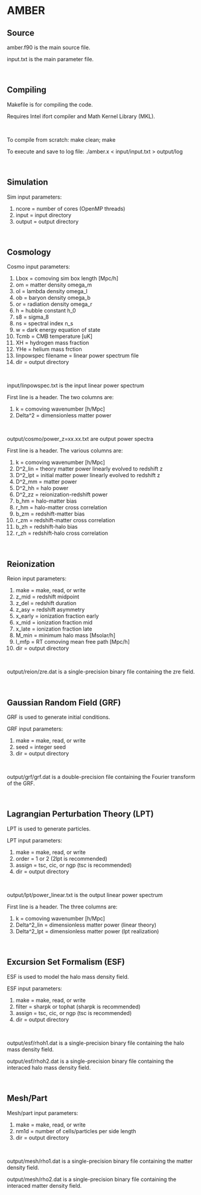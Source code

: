 # AMBER

## Source

amber.f90 is the main source file.

input.txt is the main parameter file.

<br> 

## Compiling

Makefile is for compiling the code.

Requires Intel ifort compiler and Math Kernel Library (MKL).

<br>

To compile from scratch:  make clean; make

To execute and save to log file:  ./amber.x < input/input.txt > output/log

<br>

## Simulation

Sim input parameters:
1) ncore = number of cores (OpenMP threads)
2) input = input directory
3) output = output directory

<br>

## Cosmology

Cosmo input parameters:
1) Lbox = comoving sim box length [Mpc/h]
2) om = matter density omega_m
3) ol = lambda density omega_l
4) ob = baryon density omega_b
5) or = radiation density omega_r
6) h = hubble constant h_0
7) s8 = sigma_8
8) ns = spectral index n_s
9) w = dark energy equation of state
20) Tcmb = CMB temperature [uK]
21) XH = hydrogen mass fraction
22) YHe = helium mass frction
23) linpowspec filename = linear power spectrum file
24) dir = output directory


<br>

input/linpowspec.txt is the input linear power spectrum

First line is a header. The two columns are:
1) k = comoving wavenumber [h/Mpc]
2) Delta^2 = dimensionless matter power

<br>

output/cosmo/power_z=xx.xx.txt are output power spectra

First line is a header. The various columns are:
1) k = comoving wavenumber [h/Mpc]
2) D^2_lin = theory matter power linearly evolved to redshift z
3) D^2_lpt = initial matter power linearly evolved to redshift z
4) D^2_mm = matter power
5) D^2_hh = halo power
6) D^2_zz = reionization-redshift power
7) b_hm = halo-matter bias
8) r_hm = halo-matter cross correlation
9) b_zm = redshift-matter bias
10) r_zm = redshift-matter cross correlation
11) b_zh = redshift-halo bias
12) r_zh = redshift-halo cross correlation

<br>

## Reionization

Reion input parameters:
1) make = make, read, or write
2) z_mid = redshift midpoint
3) z_del = redshift duration
4) z_asy = redshift asymmetry
5) x_early = ionization fraction early
6) x_mid = ionization fraction mid
7) x_late = ionization fraction late
8) M_min = minimum halo mass [Msolar/h]
9) l_mfp = RT comoving mean free path [Mpc/h]
10) dir = output directory

<br>

output/reion/zre.dat is a single-precision binary file containing the zre field.

<br>

## Gaussian Random Field (GRF)

GRF is used to generate initial conditions.

GRF input parameters:
1) make = make, read, or write
2) seed = integer seed
3) dir = output directory

<br>

output/grf/grf.dat is a double-precision file containing the Fourier transform of the GRF.

<br>

## Lagrangian Perturbation Theory (LPT)

LPT is used to generate particles.

LPT input parameters:
1) make = make, read, or write
2) order = 1 or 2 (2lpt is recommended)
3) assign = tsc, cic, or ngp (tsc is recommended)
4) dir = output directory

<br>

output/lpt/power_linear.txt is the output linear power spectrum

First line is a header. The three columns are:
1) k = comoving wavenumber [h/Mpc]
2) Delta^2_lin = dimensionless matter power (linear theory)
3) Delta^2_lpt = dimensionless matter power (lpt realization)

<br>

## Excursion Set Formalism (ESF)

ESF is used to model the halo mass density field.

ESF input parameters:
1) make = make, read, or write
2) filter = sharpk or tophat (sharpk is recommended)
3) assign = tsc, cic, or ngp (tsc is recommended)
4) dir = output directory

<br>

output/esf/rhoh1.dat is a single-precision binary file containing the halo mass density field.

output/esf/rhoh2.dat is a single-precision binary file containing the interaced halo mass density field.

<br>

## Mesh/Part

Mesh/part input parameters:
1) make = make, read, or write
2) nm1d = number of cells/particles per side length
3) dir = output directory

<br>

output/mesh/rho1.dat is a single-precision binary file containing the matter density field.

output/mesh/rho2.dat is a single-precision binary file containing the interaced matter density field.
